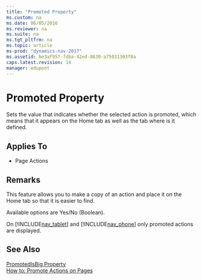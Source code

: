 ```yaml
---
title: "Promoted Property"
ms.custom: na
ms.date: 06/05/2016
ms.reviewer: na
ms.suite: na
ms.tgt_pltfrm: na
ms.topic: article
ms-prod: "dynamics-nav-2017"
ms.assetid: be3af957-fdba-42ed-8630-a75031303f8a
caps.latest.revision: 14
manager: edupont
---
```

# Promoted Property
Sets the value that indicates whether the selected action is promoted, which means that it appears on the Home tab as well as the tab where is it defined.  
  
## Applies To  
  
-   Page Actions  
  
## Remarks  
 This feature allows you to make a copy of an action and place it on the Home tab so that it is easier to find.  
  
 Available options are Yes/No \(Boolean\).  
  
 On [!INCLUDE[nav_tablet](includes/nav_tablet_md.md)] and [!INCLUDE[nav_phone](includes/nav_phone_md.md)] only promoted actions are displayed.  
  
## See Also  
 [PromotedIsBig Property](PromotedIsBig-Property.md)   
 [How to: Promote Actions on Pages](How-to--Promote%20Actions%20on%20Pages.md)